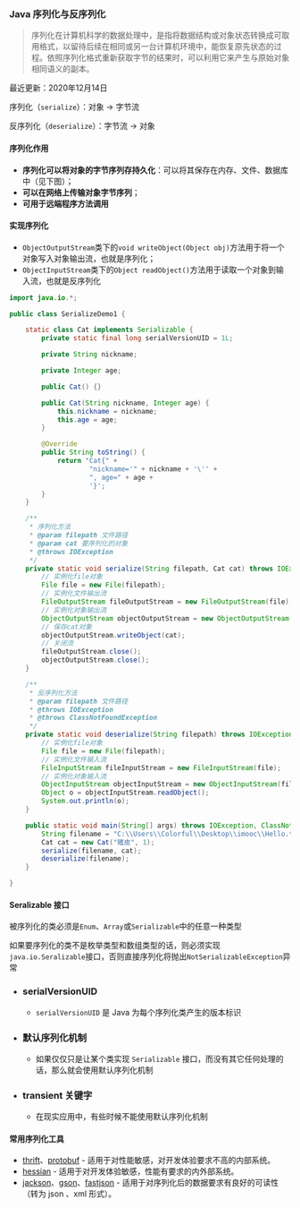 ### Java 序列化与反序列化

> 序列化在计算机科学的数据处理中，是指将数据结构或对象状态转换成可取用格式，以留待后续在相同或另一台计算机环境中，能恢复原先状态的过程。依照序列化格式重新获取字节的结果时，可以利用它来产生与原始对象相同语义的副本。

最近更新：2020年12月14日



序列化（`serialize`）：对象   ->  字节流 

反序列化（`deserialize`）：字节流  -> 对象



#### 序列化作用

- **序列化可以将对象的字节序列存持久化**：可以将其保存在内存、文件、数据库中（见下图）；
- **可以在网络上传输对象字节序列**；
- **可用于远端程序方法调用**



#### 实现序列化

- `ObjectOutputStream`类下的`void writeObject(Object obj)`方法用于将一个对象写入对象输出流，也就是序列化；
- `ObjectInputStream`类下的`Object readObject()`方法用于读取一个对象到输入流，也就是反序列化



```java
import java.io.*;

public class SerializeDemo1 {

    static class Cat implements Serializable {
        private static final long serialVersionUID = 1L;

        private String nickname;

        private Integer age;

        public Cat() {}

        public Cat(String nickname, Integer age) {
            this.nickname = nickname;
            this.age = age;
        }

        @Override
        public String toString() {
            return "Cat{" +
                    "nickname='" + nickname + '\'' +
                    ", age=" + age +
                    '}';
        }
    }

    /**
     * 序列化方法
     * @param filepath 文件路径
     * @param cat 要序列化的对象
     * @throws IOException
     */
    private static void serialize(String filepath, Cat cat) throws IOException {
        // 实例化file对象
        File file = new File(filepath);
        // 实例化文件输出流
        FileOutputStream fileOutputStream = new FileOutputStream(file);
        // 实例化对象输出流
        ObjectOutputStream objectOutputStream = new ObjectOutputStream(fileOutputStream);
        // 保存cat对象
        objectOutputStream.writeObject(cat);
        // 关闭流
        fileOutputStream.close();
        objectOutputStream.close();
    }

    /**
     * 反序列化方法
     * @param filepath 文件路径
     * @throws IOException
     * @throws ClassNotFoundException
     */
    private static void deserialize(String filepath) throws IOException, ClassNotFoundException {
        // 实例化file对象
        File file = new File(filepath);
        // 实例化文件输入流
        FileInputStream fileInputStream = new FileInputStream(file);
        // 实例化对象输入流
        ObjectInputStream objectInputStream = new ObjectInputStream(fileInputStream);
        Object o = objectInputStream.readObject();
        System.out.println(o);
    }

    public static void main(String[] args) throws IOException, ClassNotFoundException {
        String filename = "C:\\Users\\Colorful\\Desktop\\imooc\\Hello.txt";
        Cat cat = new Cat("猪皮", 1);
        serialize(filename, cat);
        deserialize(filename);
    }

}

```





#### Seralizable 接口

被序列化的类必须是`Enum`、`Array`或`Serializable`中的任意一种类型

如果要序列化的类不是枚举类型和数组类型的话，则必须实现`java.io.Seralizable`接口，否则直接序列化将抛出`NotSerializableException`异常



- ### serialVersionUID

  - `serialVersionUID` 是 Java 为每个序列化类产生的版本标识

- ### 默认序列化机制

  - 如果仅仅只是让某个类实现 `Serializable` 接口，而没有其它任何处理的话，那么就会使用默认序列化机制

- ### transient 关键字

  - 在现实应用中，有些时候不能使用默认序列化机制





#### 常用序列化工具

- [thrift](https://github.com/apache/thrift)、[protobuf](https://github.com/protocolbuffers/protobuf) - 适用于对性能敏感，对开发体验要求不高的内部系统。
- [hessian](http://hessian.caucho.com/doc/hessian-overview.xtp) - 适用于对开发体验敏感，性能有要求的内外部系统。
- [jackson](https://github.com/FasterXML/jackson)、[gson](https://github.com/google/gson)、[fastjson](https://github.com/alibaba/fastjson) - 适用于对序列化后的数据要求有良好的可读性（转为 json 、xml 形式）。






































